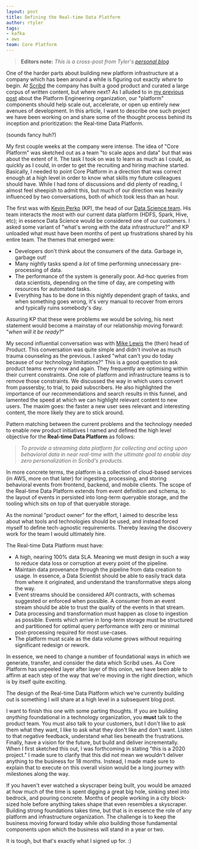 ```yaml
---
layout: post
title: Defining the Real-time Data Platform
author: rtyler
tags:
- kafka
- aws
team: Core Platform
---
```


> **Editors note:** *This is a cross-post from Tyler's [personal blog](https://brokenco.de/2019/08/28/real-time-data-platform.html)*

One of the harder parts about building new platform infrastructure at a company
which has been around a while is figuring out exactly _where_ to
begin. At [Scribd](https://www.scribd.com/about/engineering) the company has
built a good product and curated a large corpus of written content, but
where next? As I alluded to in [my previous
post](/blog/2019/platform-engineering-at-scribd.html) about the Platform
Engineering organization, our "platform" components should help scale out,
accelerate, or open up entirely new avenues of development. In this article, I
want to describe one such project we have been working on and share some of the
thought process behind its inception and prioritization: the Real-time Data
Platform.

(sounds fancy huh?)

My first couple weeks at the company were intense. 
The idea of "Core Platform" was sketched out as a team "to scale apps and data" but that
was about the extent of it. The task I took on was to learn as much as I could,
as quickly as I could, in order to get the recruiting and hiring machine
started. Basically, I
needed to point Core Platform in a direction that was correct enough at a high
level in order to know what skills my future colleagues should have. While I
had _tons_ of discussions and did plenty of reading, I almost feel sheepish to
admit this, but much of our direction was heavily influenced by two
conversations, both of which took less than an hour.

The first was with [Kevin Perko](https://www.linkedin.com/in/kperko) (KP), the head
of our [Data Science team](https://www.scribd.com/about/data_science). His team
interacts the most with our current data platform (HDFS, Spark, Hive, etc); in
essence Data Science would be considered one of our customers. I asked some
variant of "what's wrong with the data infrastructure?" and KP unloaded what
must have been months of pent up frustrations shared by his entire team. The
themes that emerged were:

* Developers don't think about the consumers of the data. Garbage in, garbage
  out!
* Many nightly tasks spend a _lot_ of time performing unnecessary pre-processing of data.
* The performance of the system is generally poor. Ad-hoc queries from data
  scientists, depending on the time of day, are competing with resources for
  automated tasks.
* Everything has to be done in this nightly dependent graph of tasks, and when
  something goes wrong, it's very manual to recover from errors and typically
  ruins somebody's day.


Assuring KP that these were problems we would be solving, his next statement
would become a mainstay of our relationship moving forward: "_when will it be
ready?_"

My second influential conversation was with [Mike
Lewis](https://twitter.com/mikkelewis) the (then) head of Product. This conversation
was quite simple and didn't involve as much trauma counseling as the previous.
I asked "what can't you do today because of our technology limitations?" This
is a good question to ask product teams every now and again. They frequently
are optimising within their current constraints. One role of
platform and infrastructure teams is to remove those constraints. We discussed
the way in which users convert from passersby, to trial, to paid subscribers.
He also highlighted the importance of our recommendations and search results in
this funnel, and lamented the speed at which we can highlight relevant content
to new users. The maxim goes: the faster a new user sees relevant and
interesting content, the more likely they are to stick around.


Pattern matching between the current problems and the technology needed to
enable new product initiatives I named and defined the high level objective for
the **Real-time Data Platform** as follows:

> _To provide a streaming data platform for collecting and acting upon behavioral data
> in near real-time with the ultimate goal to enable day zero personalization in
> Scribd's products._


In more concrete terms, the platform is a collection of cloud-based services
(in AWS, more on that later) for ingesting, processing, and storing behavioral
events from frontend, backend, and mobile clients.  The scope of the Real-time
Data Platform extends from event definition and schema, to the layout of events
in persisted into long-term queryable storage, and the tooling which sits on
top of that queryable storage.

As the nominal "product owner" for the effort, I aimed to describe less about
what tools and technologies should be used, and instead forced myself to define
tech-agnostic requirements. Thereby leaving the discovery work for the team I
would ultimately hire.

The Real-time Data Platform must have:

* A high, nearing 100% data SLA. Meaning we must design in such a way to reduce
  data loss or corruption at every point of the pipeline.
* Maintain data provenance through the pipeline from data creation to usage. In
  essence, a Data Scientist should be able to easily track data from where it
  originated, and understand the transformative steps along the way.
* Event streams should be considered API contracts, with schemas suggested or
  enforced when possible. A consumer from an event stream should be able to
  trust the quality of the events in that stream.
* Data processing and transformation must happen as close to ingestion as
  possible. Events which arrive in long-term storage must be structured and
  partitioned for optimal query performance with zero or minimal post-processing
  required for most use-cases.
* The platform must scale as the data volume grows without requiring
  significant redesign or rework.


In essence, we need to change a number of foundational ways in which we
generate, transfer, and consider the data which Scribd uses. As Core Platform
has unpeeled layer after layer of this onion, we have been able to affirm at
each step of the way that we're moving in the right direction, which is by
itself quite exciting.

The design of the Real-time Data Platform which we're currently building out is
something I will share at a high level in a subsequent blog post.

I want to finish this one with some parting thoughts. If you are building
_anything_ foundational in a technology organization, you **must** talk to the
product team. You must also talk to your customers, but I don't like to ask
them what they want, I like to ask what they don't like and don't want. Listen
to that negative feedback, understand what lies beneath the frustrations.
Finally, have a vision for the future, but build and deliver incrementally.
When I first sketched this out, I was forthcoming in stating "this is a 2020
project." I made sure to clarify that this did not mean we wouldn't deliver anything
to the business for 18 months. Instead, I made made sure to explain that to
execute on this overall vision would be a long journey with milestones along
the way.

If you haven't ever watched a skyscraper being built, you would be amazed at
how much of the time is spent digging a great big hole, sinking steel into
bedrock, and pouring concrete. Months of people working in a city block-sized
hole before anything takes shape that even resembles a skyscraper.  Building
strong foundations takes time, but that is in essence the role of any platform
and infrastructure organization. The challenge is to keep the business moving
forward today while _also_ building those fundamental components upon which the
business will stand in a year or two.


It is tough, but that's exactly what I signed up for. :)

